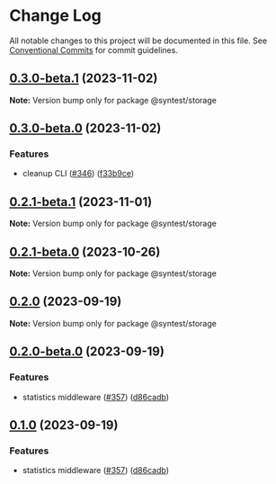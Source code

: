 # Change Log

All notable changes to this project will be documented in this file.
See [Conventional Commits](https://conventionalcommits.org) for commit guidelines.

## [0.3.0-beta.1](https://github.com/syntest-framework/syntest-framework/compare/@syntest/storage@0.3.0-beta.0...@syntest/storage@0.3.0-beta.1) (2023-11-02)

**Note:** Version bump only for package @syntest/storage

## [0.3.0-beta.0](https://github.com/syntest-framework/syntest-framework/compare/@syntest/storage@0.2.1-beta.1...@syntest/storage@0.3.0-beta.0) (2023-11-02)

### Features

- cleanup CLI ([#346](https://github.com/syntest-framework/syntest-framework/issues/346)) ([f33b9ce](https://github.com/syntest-framework/syntest-framework/commit/f33b9ce6e3325d77db0bd5177d161e53a6bc1477))

## [0.2.1-beta.1](https://github.com/syntest-framework/syntest-framework/compare/@syntest/storage@0.2.1-beta.0...@syntest/storage@0.2.1-beta.1) (2023-11-01)

**Note:** Version bump only for package @syntest/storage

## [0.2.1-beta.0](https://github.com/syntest-framework/syntest-framework/compare/@syntest/storage@0.2.0...@syntest/storage@0.2.1-beta.0) (2023-10-26)

**Note:** Version bump only for package @syntest/storage

## [0.2.0](https://github.com/syntest-framework/syntest-framework/compare/@syntest/storage@0.2.0-beta.0...@syntest/storage@0.2.0) (2023-09-19)

**Note:** Version bump only for package @syntest/storage

## [0.2.0-beta.0](https://github.com/syntest-framework/syntest-framework/compare/@syntest/storage@0.1.0-beta.0...@syntest/storage@0.2.0-beta.0) (2023-09-19)

### Features

- statistics middleware ([#357](https://github.com/syntest-framework/syntest-framework/issues/357)) ([d86cadb](https://github.com/syntest-framework/syntest-framework/commit/d86cadb23523ce89688e98cc0805a8fee31e531d))

## [0.1.0](https://github.com/syntest-framework/syntest-framework/compare/@syntest/storage@0.1.0-beta.0...@syntest/storage@0.1.0) (2023-09-19)

### Features

- statistics middleware ([#357](https://github.com/syntest-framework/syntest-framework/issues/357)) ([d86cadb](https://github.com/syntest-framework/syntest-framework/commit/d86cadb23523ce89688e98cc0805a8fee31e531d))
